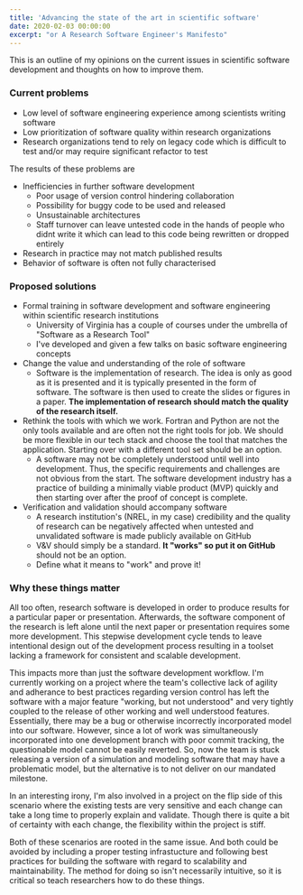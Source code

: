 ```yaml
---
title: 'Advancing the state of the art in scientific software'
date: 2020-02-03 00:00:00
excerpt: "or A Research Software Engineer's Manifesto"
---
```


This is an outline of my opinions on the current issues in scientific
software development and thoughts on how to improve them.

### Current problems

- Low level of software engineering experience among scientists writing software
- Low prioritization of software quality within research organizations
- Research organizations tend to rely on legacy code which is difficult to
  test and/or may require significant refactor to test

The results of these problems are
- Inefficiencies in further software development
    - Poor usage of version control hindering collaboration
    - Possibility for buggy code to be used and released
    - Unsustainable architectures
    - Staff turnover can leave untested code in the hands of people who
      didnt write it which can lead to this code being rewritten or dropped entirely
- Research in practice may not match published results
- Behavior of software is often not fully characterised

### Proposed solutions

- Formal training in software development and software engineering within
  scientific research institutions
  - University of Virginia has a couple of courses under the umbrella of
    "Software as a Research Tool"
  - I've developed and given a few talks on basic software engineering concepts
- Change the value and understanding of the role of software
    - Software is the implementation of research. The idea is only as good as
      it is presented and it is typically presented in the form of software.
      The software is then used to create the slides or figures in a paper.
      **The implementation of research should match the quality of the research itself.**
- Rethink the tools with which we work. Fortran and Python are not the only
  tools available and are often not the right tools for job. We should be more
  flexible in our tech stack and choose the tool that matches the application.
  Starting over with a different tool set should be an option.
    - A software may not be completely understood until well into
      development. Thus, the specific requirements and challenges are not
      obvious from the start. The software development industry has a practice
      of building a minimally viable product (MVP) quickly and then starting
      over after the proof of concept is complete.
- Verification and validation should accompany software
    - A research institution's (NREL, in my case) credibility and the quality
      of research can be negatively affected when untested and unvalidated
      software is made publicly available on GitHub
    - V&V should simply be a standard.
      **It "works" so put it on GitHub** should not be an option.
    - Define what it means to "work" and prove it!

### Why these things matter

All too often, research software is developed in order to produce results for
a particular paper or presentation. Afterwards, the software component of
the research is left alone until the next paper or presentation requires
some more development. This stepwise development cycle tends to leave
intentional design out of the development process resulting in a toolset
lacking a framework for consistent and scalable development.

This impacts more than just the software development workflow. I'm currently
working on a project where the team's collective lack of agility and
adherance to best practices regarding version control has left the software
with a major feature "working, but not understood" and very tightly coupled
to the release of other working and well understood features. Essentially,
there may be a bug or otherwise incorrectly incorporated model into our software.
However, since a lot of work was simultaneously incorporated into one
development branch with poor commit tracking, the questionable model cannot be
easily reverted. So, now the team is stuck releasing a version of a
simulation and modeling software that may have a problematic model, but the
alternative is to not deliver on our mandated milestone.

In an interesting irony, I'm also involved in a project on the flip side of
this scenario where the existing tests are very sensitive and each change
can take a long time to properly explain and validate. Though there is
quite a bit of certainty with each change, the flexibility within the
project is stiff.

Both of these scenarios are rooted in the same issue. And both could be
avoided by including a proper testing infrastucture and following best
practices for building the software with regard to scalability and
maintainability. The method for doing so isn't necessarily intuitive,
so it is critical so teach researchers how to do these things.
